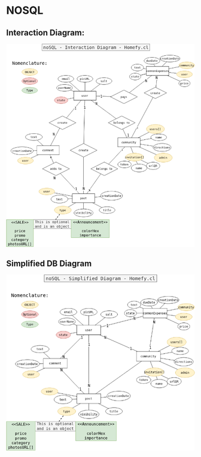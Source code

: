# NOSQL

## Interaction Diagram:
<p align="center">
<img alt="nosql diagram"
        src="./noSQL - Interaction Diagram - Homefy.cl.png"
    />
</p>

## Simplified DB Diagram

<p align="center">
<img alt="nosql diagram"
        src="./noSQL - Simplified DB Diagram - Homefy.cl.png"
    />
</p>
